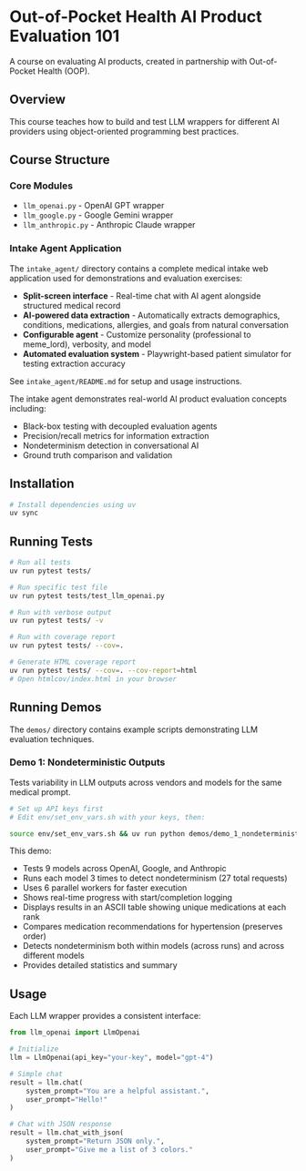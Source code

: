 # Out-of-Pocket Health AI Product Evaluation 101

A course on evaluating AI products, created in partnership with Out-of-Pocket Health (OOP).

## Overview

This course teaches how to build and test LLM wrappers for different AI providers using object-oriented programming best practices.

## Course Structure

### Core Modules

- `llm_openai.py` - OpenAI GPT wrapper
- `llm_google.py` - Google Gemini wrapper
- `llm_anthropic.py` - Anthropic Claude wrapper

### Intake Agent Application

The `intake_agent/` directory contains a complete medical intake web application used for demonstrations and evaluation exercises:

- **Split-screen interface** - Real-time chat with AI agent alongside structured medical record
- **AI-powered data extraction** - Automatically extracts demographics, conditions, medications, allergies, and goals from natural conversation
- **Configurable agent** - Customize personality (professional to meme_lord), verbosity, and model
- **Automated evaluation system** - Playwright-based patient simulator for testing extraction accuracy

See `intake_agent/README.md` for setup and usage instructions.

The intake agent demonstrates real-world AI product evaluation concepts including:
- Black-box testing with decoupled evaluation agents
- Precision/recall metrics for information extraction
- Nondeterminism detection in conversational AI
- Ground truth comparison and validation

## Installation

```bash
# Install dependencies using uv
uv sync
```

## Running Tests

```bash
# Run all tests
uv run pytest tests/

# Run specific test file
uv run pytest tests/test_llm_openai.py

# Run with verbose output
uv run pytest tests/ -v

# Run with coverage report
uv run pytest tests/ --cov=.

# Generate HTML coverage report
uv run pytest tests/ --cov=. --cov-report=html
# Open htmlcov/index.html in your browser
```

## Running Demos

The `demos/` directory contains example scripts demonstrating LLM evaluation techniques.

### Demo 1: Nondeterministic Outputs

Tests variability in LLM outputs across vendors and models for the same medical prompt.

```bash
# Set up API keys first
# Edit env/set_env_vars.sh with your keys, then:

source env/set_env_vars.sh && uv run python demos/demo_1_nondeterministic.py
```

This demo:
- Tests 9 models across OpenAI, Google, and Anthropic
- Runs each model 3 times to detect nondeterminism (27 total requests)
- Uses 6 parallel workers for faster execution
- Shows real-time progress with start/completion logging
- Displays results in an ASCII table showing unique medications at each rank
- Compares medication recommendations for hypertension (preserves order)
- Detects nondeterminism both within models (across runs) and across different models
- Provides detailed statistics and summary

## Usage

Each LLM wrapper provides a consistent interface:

```python
from llm_openai import LlmOpenai

# Initialize
llm = LlmOpenai(api_key="your-key", model="gpt-4")

# Simple chat
result = llm.chat(
    system_prompt="You are a helpful assistant.",
    user_prompt="Hello!"
)

# Chat with JSON response
result = llm.chat_with_json(
    system_prompt="Return JSON only.",
    user_prompt="Give me a list of 3 colors."
)
```
